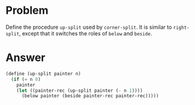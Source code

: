 # Problem

Define the procedure `up-split` used by `corner-split`. It is similar to `right-split`, except that it switches the roles of `below` and `beside`.

# Answer

```scheme
(define (up-split painter n)
  (if (= n 0)
    painter
    (let ((painter-rec (up-split painter (- n 1))))
      (below painter (beside painter-rec painter-rec)))))
```
